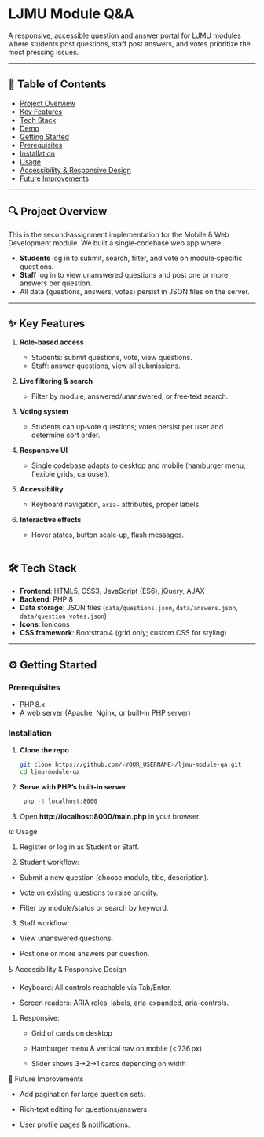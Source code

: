 # LJMU Module Q&A

A responsive, accessible question and answer portal for LJMU modules where students post questions, staff post answers, and votes prioritize the most pressing issues.

---

## 📄 Table of Contents

- [Project Overview](#project-overview)  
- [Key Features](#key-features)  
- [Tech Stack](#tech-stack)  
- [Demo](#demo)  
- [Getting Started](#getting-started)  
- [Prerequisites](#prerequisites)  
- [Installation](#installation)  
- [Usage](#usage)  
- [Accessibility & Responsive Design](#accessibility--responsive-design)  
- [Future Improvements](#future-improvements)  


---

## 🔍 Project Overview

This is the second‑assignment implementation for the Mobile & Web Development module. We built a single‑codebase web app where:

- **Students** log in to submit, search, filter, and vote on module‑specific questions.  
- **Staff** log in to view unanswered questions and post one or more answers per question.  
- All data (questions, answers, votes) persist in JSON files on the server.  

---

## ✨ Key Features

1. **Role‑based access**  
   - Students: submit questions, vote, view questions.  
   - Staff: answer questions, view all submissions.  

2. **Live filtering & search**  
   - Filter by module, answered/unanswered, or free‑text search.  

3. **Voting system**  
   - Students can up‑vote questions; votes persist per user and determine sort order.  

4. **Responsive UI**  
   - Single codebase adapts to desktop and mobile (hamburger menu, flexible grids, carousel).  

5. **Accessibility**  
   - Keyboard navigation, `aria‑` attributes, proper labels.  

6. **Interactive effects**  
   - Hover states, button scale‑up, flash messages.  

---

## 🛠 Tech Stack

- **Frontend**: HTML5, CSS3, JavaScript (ES6), jQuery, AJAX  
- **Backend**: PHP 8  
- **Data storage**: JSON files (`data/questions.json`, `data/answers.json`, `data/question_votes.json`)  
- **Icons**: Ionicons  
- **CSS framework**: Bootstrap 4 (grid only; custom CSS for styling)  

---


## ⚙️ Getting Started

### Prerequisites

- PHP 8.x  
- A web server (Apache, Nginx, or built‑in PHP server)  

### Installation

1. **Clone the repo**  
   ```bash
   git clone https://github.com/<YOUR_USERNAME>/ljmu-module-qa.git
   cd ljmu-module-qa
2. **Serve with PHP’s built‑in server**
   ```bash
    php -S localhost:8000
   
3. Open **http://localhost:8000/main.php** in your browser.

⚙️ Usage
1. Register or log in as Student or Staff.

2. Student workflow:

- Submit a new question (choose module, title, description).

- Vote on existing questions to raise priority.

- Filter by module/status or search by keyword.

3. Staff workflow:

- View unanswered questions.

- Post one or more answers per question.

♿ Accessibility & Responsive Design
- Keyboard: All controls reachable via Tab/Enter.

- Screen readers: ARIA roles, labels, aria-expanded, aria-controls.


1. Responsive:

   - Grid of cards on desktop

   - Hamburger menu & vertical nav on mobile (< 736 px)

   - Slider shows 3→2→1 cards depending on width


🚧 Future Improvements

- Add pagination for large question sets.

- Rich‑text editing for questions/answers.

- User profile pages & notifications.
